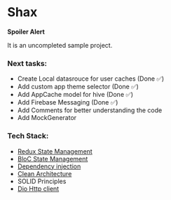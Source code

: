 # Shax

**Spoiler Alert**

It is an uncompleted sample project.

### Next tasks:
- Create Local datasrouce for user caches (Done ✅)
- Add custom app theme selector (Done ✅)
- Add AppCache model for hive (Done ✅)
- Add Firebase Messaging (Done ✅)
- Add Comments for better understanding the code
- Add MockGenerator

### Tech Stack:
- [Redux State Management](https://pub.dev/packages/flutter_redux)
- [BloC State Management](https://bloclibrary.dev/#/gettingstarted)
- [Dependency injection](https://pub.dev/packages/get_it)
- [Clean Architecture](https://resocoder.com/2019/08/27/flutter-tdd-clean-architecture-course-1-explanation-project-structure/)
- SOLID Principles
- [Dio Http client](https://pub.dev/packages/dio)
